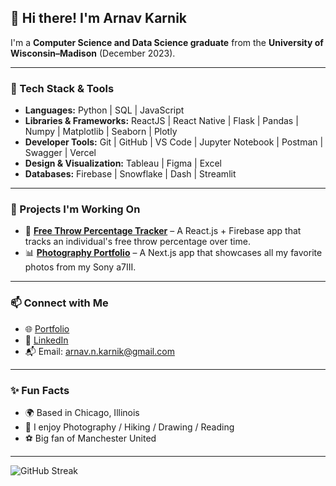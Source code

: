 ## 👋 Hi there! I'm Arnav Karnik

I'm a **Computer Science and Data Science graduate** from the **University of Wisconsin–Madison** (December 2023). 

---

### 🧰 Tech Stack & Tools

- **Languages:** Python | SQL | JavaScript 
- **Libraries & Frameworks:** ReactJS | React Native | Flask | Pandas | Numpy | Matplotlib | Seaborn | Plotly  
- **Developer Tools:** Git | GitHub | VS Code | Jupyter Notebook | Postman | Swagger | Vercel  
- **Design & Visualization:** Tableau | Figma | Excel  
- **Databases:** Firebase | Snowflake | Dash | Streamlit

---

### 🚀 Projects I'm Working On
- 🔭 **[Free Throw Percentage Tracker](https://freethrowtrackerapp.web.app)** – A React.js + Firebase app that tracks an individual's free throw percentage over time.
- 📊 **[Photography Portfolio](arnavkarnikphotos.com)** – A Next.js app that showcases all my favorite photos from my Sony a7III. 

---

### 📫 Connect with Me
- 🌐 [Portfolio](https://arnie12a.github.io)
- 💼 [LinkedIn](https://linkedin.com/in/arnavkarnik)
- 📬 Email: arnav.n.karnik@gmail.com

---

### ✨ Fun Facts
- 🌍 Based in Chicago, Illinois
- 📸 I enjoy Photography / Hiking / Drawing / Reading
- ⚽ Big fan of Manchester United

---

<!-- 📈 GitHub Stats Section -->


![GitHub Streak](https://github-readme-streak-stats.herokuapp.com/?user=arnie12a&theme=tokyonight)



